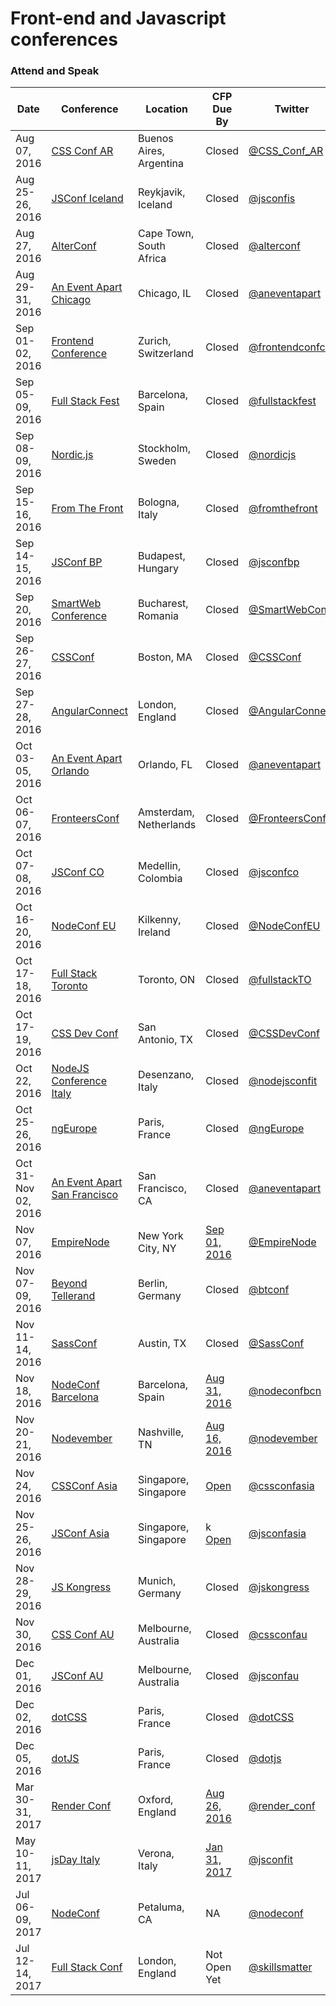 # Front-end and Javascript conferences

### Attend and Speak

| Date | Conference  	| Location   	| CFP Due By  	| Twitter   	|
|---	|---	|---	|---	|---	|
| Aug 07, 2016 | [CSS Conf AR](http://cssconfar.com/) | Buenos Aires, Argentina | Closed | [@CSS_Conf_AR](https://twitter.com/CSS_Conf_AR) |
| Aug 25-26, 2016 | [JSConf Iceland](http://2016.jsconf.is/) | Reykjavik, Iceland | Closed | [@jsconfis](https://twitter.com/jsconfis)
| Aug 27, 2016 | [AlterConf](http://www.alterconf.com/sessions/cape-town-south-africa) | Cape Town, South Africa | Closed | [@alterconf](https://twitter.com/alterconf)
| Aug 29-31, 2016 | [An Event Apart Chicago](http://aneventapart.com/event/chicago-2016) | Chicago, IL | Closed | [@aneventapart](https://twitter.com/aneventapart)
| Sep 01-02, 2016 | [Frontend Conference](https://twitter.com/frontendconfch) | Zurich, Switzerland | Closed | [@frontendconfch](https://twitter.com/frontendconfch) |
| Sep 05-09, 2016 | [Full Stack Fest](https://2016.fullstackfest.com/) | Barcelona, Spain | Closed | [@fullstackfest](https://twitter.com/fullstackfest)
| Sep 08-09, 2016 | [Nordic.js](http://nordicjs.com/) | Stockholm, Sweden | Closed | [@nordicjs](https://twitter.com/nordicjs) |
| Sep 15-16, 2016 | [From The Front](https://2016.fromthefront.it/) | Bologna, Italy | Closed | [@fromthefront](https://twitter.com/fromthefront) |
| Sep 14-15, 2016 | [JSConf BP](https://jsconfbp.com/) | Budapest, Hungary | Closed | [@jsconfbp](https://twitter.com/jsconfbp) |
| Sep 20, 2016 | [SmartWeb Conference](http://www.smartwebconf.com/) | Bucharest, Romania | Closed | [@SmartWebConf](https://twitter.com/SmartWebConf) |
| Sep 26-27, 2016 | [CSSConf](https://2016.cssconf.com/) | Boston, MA | Closed | [@CSSConf](https://twitter.com/CSSConf) |
| Sep 27-28, 2016 | [AngularConnect](http://angularconnect.com/) | London, England | Closed | [@AngularConnect](https://twitter.com/angularconnect) |
| Oct 03-05, 2016 | [An Event Apart Orlando](http://aneventapart.com/event/orlando-special-edition-2016) | Orlando, FL | Closed | [@aneventapart](https://twitter.com/aneventapart)
| Oct 06-07, 2016 | [FronteersConf](https://fronteers.nl/congres/2016) | Amsterdam, Netherlands | Closed | [@FronteersConf](https://twitter.com/FronteersConf) |
| Oct 07-08, 2016 | [JSConf CO](https://jsconf.co/) | Medellin, Colombia | Closed | [@jsconfco](https://twitter.com/jsconfco) |
| Oct 16-20, 2016 | [NodeConf EU](http://www.nodeconf.eu/) | Kilkenny, Ireland | Closed | [@NodeConfEU](https://twitter.com/NodeConfEU) |
| Oct 17-18, 2016 | [Full Stack Toronto](http://fsto.co/) | Toronto, ON | Closed | [@fullstackTO](https://twitter.com/fullstackTO) |
| Oct 17-19, 2016 | [CSS Dev Conf](http://2016.cssdevconf.com/) | San Antonio, TX | Closed | [@CSSDevConf](https://twitter.com/CSSDevConf)
| Oct 22, 2016 | [NodeJS Conference Italy](http://nodejsconf.it/) | Desenzano, Italy | Closed | [@nodejsconfit](https://twitter.com/nodejsconfit) |
| Oct 25-26, 2016 | [ngEurope](https://ngeurope.org/) | Paris, France | Closed | [@ngEurope](https://twitter.com/ngEurope) |
| Oct 31-Nov 02, 2016 | [An Event Apart San Francisco](http://aneventapart.com/event/san-francisco-2016) | San Francisco, CA | Closed | [@aneventapart](https://twitter.com/aneventapart)
| Nov 07, 2016 | [EmpireNode](http://empirenode.org/) | New York City, NY | [Sep 01, 2016](http://goo.gl/forms/3rbvdl75Ry6Mu6yk1) | [@EmpireNode](https://twitter.com/empirenode) |
| Nov 07-09, 2016 | [Beyond Tellerand](https://beyondtellerrand.com/) | Berlin, Germany | Closed | [@btconf](https://twitter.com/btconf) |
| Nov 11-14, 2016 | [SassConf](http://sassconf.com/) | Austin, TX | Closed | [@SassConf](https://twitter.com/SassConf) |
| Nov 18, 2016 | [NodeConf Barcelona](http://barcelona.nodeconf.com/) | Barcelona, Spain | [Aug 31, 2016](https://www.papercall.io/nodeconf-barcelona-2016) | [@nodeconfbcn](https://twitter.com/nodeconfbcn) |
| Nov 20-21, 2016 | [Nodevember](http://nodevember.org/) | Nashville, TN | [Aug 16, 2016](https://www.papercall.io/nodevember2016) | [@nodevember](https://twitter.com/nodevember)
| Nov 24, 2016 | [CSSConf Asia](http://2016.cssconf.asia/) | Singapore, Singapore | [Open](https://jsconfasia.wufoo.com/forms/cssconf-and-jsconfasia/) | [@cssconfasia](https://twitter.com/cssconfasia)
| Nov 25-26, 2016 | [JSConf Asia](https://2016.jsconf.asia/) | Singapore, Singapore |k [Open](https://jsconfasia.wufoo.com/forms/cssconf-and-jsconfasia/) | [@jsconfasia](https://twitter.com/jsconfasia) |
| Nov 28-29, 2016 | [JS Kongress](https://js-kongress.de/) | Munich, Germany | Closed | [@jskongress](https://twitter.com/jskongress) |
| Nov 30, 2016 | [CSS Conf AU](http://2016.cssconf.com.au/) | Melbourne, Australia | Closed | [@cssconfau](https://twitter.com/cssconfau) |
| Dec 01, 2016 | [JSConf AU](https://2016.jsconfau.com/) | Melbourne, Australia | Closed | [@jsconfau](https://twitter.com/jsconfau) |
| Dec 02, 2016 | [dotCSS](http://www.dotcss.io/) | Paris, France | Closed | [@dotCSS](https://twitter.com/dotCSS) |
| Dec 05, 2016 | [dotJS](http://www.dotjs.io/) | Paris, France | Closed | [@dotjs](https://twitter.com/dotJS) |
| Mar 30-31, 2017 | [Render Conf](http://2017.render-conf.com/) | Oxford, England | [Aug 26, 2016](https://docs.google.com/a/whiteoctoberevents.co.uk/forms/d/1ITKHpAQ0gq_7NUXmPKVjo7bcJfkvoUTCZlsWDKBjnSk/viewform) | [@render_conf](https://twitter.com/render_conf) |
| May 10-11, 2017 | [jsDay Italy](http://2017.jsday.it/) | Verona, Italy | [Jan 31, 2017](http://cfp.jsday.it/) | [@jsconfit](https://twitter.com/jsconfit)
| Jul 06-09, 2017 | [NodeConf](http://nodeconf.com/) | Petaluma, CA | NA | [@nodeconf](https://twitter.com/nodeconf) |
| Jul 12-14, 2017 | [Full Stack Conf](https://skillsmatter.com/conferences/8264-fullstack-2017-the-conference-on-javascript-node-and-internet-of-things#overview) | London, England | Not Open Yet | [@skillsmatter](https://twitter.com/skillsmatter) |
